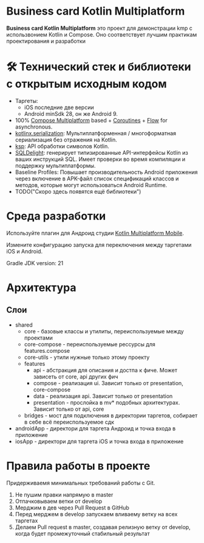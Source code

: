 Business card Kotlin Multiplatform
==================

**Business card Kotlin Multiplatform** это проект для демонстрации kmp с использвонием Kotlin и Compose.
Оно соответствует лучшим практикам проектирования и разработки

# 🛠 Технический стек и библиотеки с открытым исходным кодом
- Таргеты:
  - iOS последние две версии
  - Android minSdk 28, он же Android 9.
- 100% [Compose Multiplatform](https://github.com/JetBrains/compose-multiplatform) based + [Coroutines](https://github.com/Kotlin/kotlinx.coroutines) + [Flow](https://kotlin.github.io/kotlinx.coroutines/kotlinx-coroutines-core/kotlinx.coroutines.flow/) for asynchronous.
- [kotlinx.serialization](https://github.com/Kotlin/kotlinx.serialization): Мультиплатформенная / многоформатная сериализация без отражения на Kotlin.
- [ksp](https://github.com/google/ksp): API обработки символов Kotlin.
- [SQLDelight](https://github.com/cashapp/sqldelight): генерирует типизированные API-интерфейсы Kotlin из ваших инструкций SQL. Имеет проверки во время компиляции и поддержку мультиплатформы.
- Baseline Profiles: Повышает производительность Android приложения через включение в APK-файл
  список спецификаций классов и методов, которые могут использоваться Android Runtime.
- TODO("Скоро здесь появятся ещё библиотеки")

# Среда разработки

Используйте плагин для Андроид студии
[Kotlin Multiplatform Mobile]([https://developer.android.com/series/now-in-android](https://plugins.jetbrains.com/plugin/14936-kotlin-multiplatform-mobile)).

Измените конфигурацию запуска для переключения между таргетами iOS и Android.

Gradle JDK version: 21

# Архитектура

## Слои

- shared
    - core - базовые классы и утилиты, переиспользуемые между проектами
    - core-compose - переиспользуемые рессурсы для features.compose
    - core-utils - утили нужные только этому проекту
    - features
        - api - абстракция для описания и достпа к фиче. Может зависеть от core, api других фич
        - compose - реализация ui. Зависит только от presentation, core-compose
        - data - реализация api. Зависит только от presentation
        - presentation - прослойка в mv* подобных архитектурах. Зависит только от api, core
    - bridges - мост для подключения в директории таргетов, собирает в себе всё переиспользуемое сдк
- androidApp - директори для таргета Андроид и точка входа в приложение
- iosApp - директори для таргета iOS и точка входа в приложение

# Правила работы в проекте

Придерживаемя минимальных требований работы с Git.

1) Не пушим правки напрямую в master
2) Отпачковываем ветки от develop
3) Мерджим в дев через Pull Request в GitHub
4) Перед мерджем в develop запускаем вливаему ветку на всех таргетах
5) Делаем Pull request в master, создавая релизную ветку от develop, когда будет промежуточный
   стабильный результат
